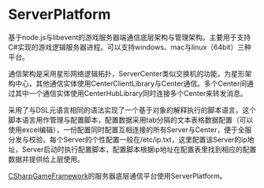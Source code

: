 # ServerPlatform

基于node.js与libevent的游戏服务器端通信底层架构与管理架构。主要用于支持C#实现的游戏逻辑服务器进程。可以支持windows、mac与linux（64bit）三种平台。


通信架构是采用星形网络逻辑拓扑，ServerCenter类似交换机的功能，为星形架构中心，其他通信实体使用CenterClientLibrary与Center通信。多个Center间通过其中一个通信实体使用CenterHubLibrary同时连接多个Center来转发消息。


采用了与DSL元语言相同的语法实现了一个基于对象的解释执行的脚本语言，这个脚本语言用作管理与配置脚本，配置数据采用tab分隔的文本表格数据配置（可以使用excel编辑），一份配置同时配置互相连接的所有Server与Center，便于全服分发与校验。每个Server的个性配置一般在/etc/ip.txt，这里配置该Server的ip地址，Server启动时执行配置脚本，配置脚本根据ip地址在配置表里找到相应的配置数据并提供给上层使用。


[CSharpGameFramework](https://github.com/dreamanlan/CSharpGameFramework)的服务器底层通信平台使用ServerPlatform。
